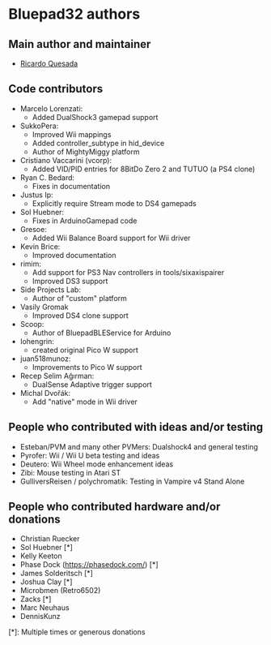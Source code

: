 # Bluepad32 authors

## Main author and maintainer

- [Ricardo Quesada](http://retro.moe)

## Code contributors

- Marcelo Lorenzati:
    - Added DualShock3 gamepad support
- SukkoPera:
    - Improved Wii mappings
    - Added controller_subtype in hid_device
    - Author of MightyMiggy platform
- Cristiano Vaccarini (vcorp):
    - Added VID/PID entries for 8BitDo Zero 2 and TUTUO (a PS4 clone)
- Ryan C. Bedard:
    - Fixes in documentation
- Justus Ip:
    - Explicitly require Stream mode to DS4 gamepads
- Sol Huebner:
    - Fixes in ArduinoGamepad code
- Gresoe:
    - Added Wii Balance Board support for Wii driver
- Kevin Brice:
    - Improved documentation
- rimim:
    - Add support for PS3 Nav controllers in tools/sixaxispairer
    - Improved DS3 support
- Side Projects Lab:
    - Author of "custom" platform
- Vasily Gromak
    - Improved DS4 clone support
- Scoop:
    - Author of BluepadBLEService for Arduino
- lohengrin:
    - created original Pico W support
- juan518munoz:
    - Improvements to Pico W support
- Recep Selim Ağırman:
    - DualSense Adaptive trigger support
- Michal Dvořák:
    - Add "native" mode in Wii driver

## People who contributed with ideas and/or testing

- Esteban/PVM and many other PVMers: Dualshock4 and general testing
- Pyrofer: Wii / Wii U beta testing and ideas
- Deutero: Wii Wheel mode enhancement ideas
- Zibi: Mouse testing in Atari ST
- GulliversReisen / polychromatik: Testing in Vampire v4 Stand Alone

## People who contributed hardware and/or donations

- Christian Ruecker
- Sol Huebner [*]
- Kelly Keeton
- Phase Dock (<https://phasedock.com/>) [*]
- James Solderitsch [*]
- Joshua Clay [*]
- Microbmen (Retro6502)
- Zacks [*]
- Marc Neuhaus
- DennisKunz

[*]: Multiple times or generous donations

